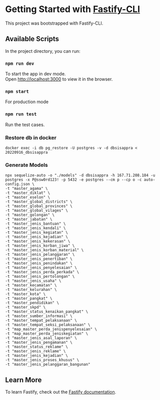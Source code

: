 # Getting Started with [Fastify-CLI](https://www.npmjs.com/package/fastify-cli)

This project was bootstrapped with Fastify-CLI.

## Available Scripts

In the project directory, you can run:

### `npm run dev`

To start the app in dev mode.\
Open [http://localhost:3000](http://localhost:3000) to view it in the browser.

### `npm start`

For production mode

### `npm run test`

Run the test cases.

### Restore db in docker

```shell
docker exec -i db pg_restore -U postgres -v -d dbsisappra < 20220916_dbsisappra
```

### Generate Models

```shell
npx sequelize-auto -o "./models" -d dbsisappra -h 167.71.208.184 -u postgres -x P@ssw0rd123! -p 5432 -e postgres --cm p --cp o -c auto-config.json \
-t "master_agama" \
-t "master_diklat" \
-t "master_eselon" \
-t "master_global_districts" \
-t "master_global_provinces" \
-t "master_global_vilages" \
-t "master_golongan" \
-t "master_jabatan" \
-t "master_jenis_bantuan" \
-t "master_jenis_kendali" \
-t "master_jenis_kegiatan" \
-t "master_jenis_kejadian" \
-t "master_jenis_kekerasan" \
-t "master_jenis_korban_jiwa" \
-t "master_jenis_korban_material" \
-t "master_jenis_pelanggaran" \
-t "master_jenis_penertiban" \
-t "master_jenis_penindakan" \
-t "master_jenis_penyelesaian" \
-t "master_jenis_perda_perkada" \
-t "master_jenis_pertolongan" \
-t "master_jenis_usaha" \
-t "master_kecamatan" \
-t "master_kelurahan" \
-t "master_kota" \
-t "master_pangkat" \
-t "master_pendidikan" \
-t "master_skpd" \
-t "master_status_kenaikan_pangkat" \
-t "master_sumber_informasi" \
-t "master_tempat_pelaksanaan" \
-t "master_tempat_seksi_pelaksanaan" \
-t "map_master_perda_jenispenyelesaian" \
-t "map_master_perda_jeniskegiatan" \
-t "master_jenis_asal_laporan" \
-t "master_jenis_pengamanan" \
-t "master_status_reklame" \
-t "master_jenis_reklame" \
-t "master_jenis_kejadian" \
-t "master_jenis_proses_khusus" \
-t "master_jenis_pelanggaran_bangunan"
```

## Learn More

To learn Fastify, check out the [Fastify documentation](https://www.fastify.io/docs/latest/).
